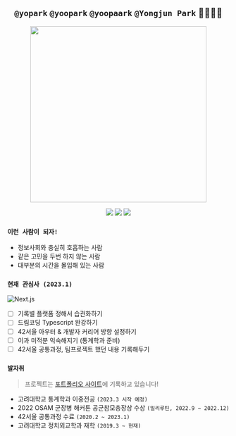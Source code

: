 <div align="center">

## `@yopark` `@yoopark` `@yoopaark` `@Yongjun Park` 🙇‍♂️🙇‍♂️
  
<img height="400px" src="https://media.wired.com/photos/5c57c3e3ce277c2cb23d575b/4:3/w_2749,h_2062,c_limit/Culture_Facebook_TheSocialNetwork.jpg" />
  
![](http://mazassumnida.wtf/api/mini/generate_badge?boj=yopark)
![](https://img.shields.io/badge/-I'm%20a%20night%20%F0%9F%A6%89-grey?style=flat-square)
![](https://img.shields.io/badge/-Be%20a%20specialist%20first.-informational?style=flat-square)

</div>

### `이런 사람이 되자!`
- 정보사회와 충실히 호흡하는 사람
- 같은 고민을 두번 하지 않는 사람
- 대부분의 시간을 몰입해 있는 사람

### `현재 관심사 (2023.1)`
![Next.js](https://img.shields.io/badge/Next\.js-black?style=for-the-badge&logo=Next\.js)

- [ ] 기록별 플랫폼 정해서 습관화하기
- [ ] 드림코딩 Typescript 완강하기
- [ ] 42서울 아우터 & 개발자 커리어 방향 설정하기
- [ ] 이과 미적분 익숙해지기 (통계학과 준비)
- [ ] 42서울 공통과정, 팀프로젝트 했던 내용 기록해두기

### `발자취`
> 프로젝트는 [포트폴리오 사이트]()에 기록하고 있습니다!

- 고려대학교 통계학과 이중전공 `(2023.3 시작 예정)`
- 2022 OSAM 군장병 해커톤 공군참모총장상 수상 `(밀리루틴, 2022.9 ~ 2022.12)`
- 42서울 공통과정 수료 `(2020.2 ~ 2023.1)`
- 고려대학교 정치외교학과 재학 `(2019.3 ~ 현재)`


